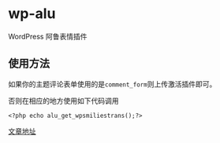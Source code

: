 # wp-alu
WordPress 阿鲁表情插件


## 使用方法

如果你的主题评论表单使用的是`comment_form`则上传激活插件即可。

否则在相应的地方使用如下代码调用

`<?php echo alu_get_wpsmiliestrans();?>`


[文章地址]( https://fatesinger.com/77278)